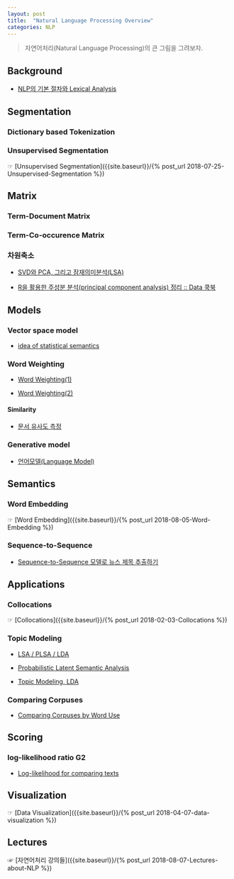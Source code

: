 ```yaml
---
layout: post
title:  "Natural Language Processing Overview"
categories: NLP
---
```



> 자연어처리(Natural Language Processing)의 큰 그림을 그려보자.



## Background

* [NLP의 기본 절차와 Lexical Analysis](https://ratsgo.github.io/natural%20language%20processing/2017/03/22/lexicon/)


## Segmentation

### Dictionary based Tokenization

### Unsupervised  Segmentation

☞ [Unsupervised  Segmentation]({{site.baseurl}}/{% post_url 2018-07-25-Unsupervised-Segmentation %})

## Matrix

### Term-Document Matrix


### Term-Co-occurence Matrix


### 차원축소

* [SVD와 PCA, 그리고 잠재의미분석(LSA)](https://ratsgo.github.io/from%20frequency%20to%20semantics/2017/04/06/pcasvdlsa/)

* [R을 활용한 주성분 분석(principal component analysis) 정리 :: Data 쿡북](http://datacookbook.kr/35)



## Models

### Vector space model

* [idea of statistical semantics](https://ratsgo.github.io/from%20frequency%20to%20semantics/2017/03/10/frequency/)

### Word Weighting

* [Word Weighting(1)](https://ratsgo.github.io/from%20frequency%20to%20semantics/2017/03/28/tfidf/)

* [Word Weighting(2)](https://ratsgo.github.io/from%20frequency%20to%20semantics/2017/04/14/wordweighting/)

#### Similarity

* [문서 유사도 측정](https://ratsgo.github.io/from%20frequency%20to%20semantics/2017/04/20/docsim/)


### Generative model

* [언어모델(Language Model)](https://ratsgo.github.io/from%20frequency%20to%20semantics/2017/09/16/LM/)


## Semantics

###  Word Embedding

☞ [Word Embedding]({{site.baseurl}}/{% post_url 2018-08-05-Word-Embedding %})


### Sequence-to-Sequence

* [Sequence-to-Sequence 모델로 뉴스 제목 추출하기](https://ratsgo.github.io/natural%20language%20processing/2017/03/12/s2s/)


## Applications

### Collocations

☞ [Collocations]({{site.baseurl}}/{% post_url 2018-02-03-Collocations %})



### Topic Modeling

* [LSA / PLSA / LDA](https://cs.stanford.edu/~ppasupat/a9online/1140.html)

* [Probabilistic Latent Semantic Analysis](https://ratsgo.github.io/from%20frequency%20to%20semantics/2017/05/25/plsa/)

* [Topic Modeling, LDA](https://ratsgo.github.io/from%20frequency%20to%20semantics/2017/06/01/LDA/)


### Comparing Corpuses

* [Comparing Corpuses by Word Use](http://sappingattention.blogspot.com/2011/10/comparing-corpuses-by-word-use.html)


## Scoring

### log-likelihood ratio G2

* [Log-likelihood for comparing texts](http://wordhoard.northwestern.edu/userman/analysis-comparewords.html)


## Visualization

☞ [Data Visualization]({{site.baseurl}}/{% post_url 2018-04-07-data-visualization %})


## Lectures

☞ [자연어처리 강의들]({{site.baseurl}}/{% post_url 2018-08-07-Lectures-about-NLP %})
